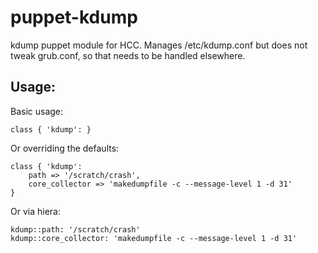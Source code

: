 # puppet-kdump
kdump puppet module for HCC. Manages /etc/kdump.conf but does not tweak grub.conf, so that needs to be handled elsewhere.

## Usage:
Basic usage:
```
class { 'kdump': }
```
Or overriding the defaults:
```
class { 'kdump':
    path => '/scratch/crash',
    core_collector => 'makedumpfile -c --message-level 1 -d 31'
}
```
Or via hiera:
```
kdump::path: '/scratch/crash'
kdump::core_collector: 'makedumpfile -c --message-level 1 -d 31'
```
